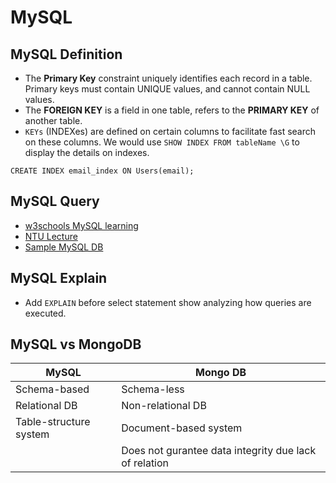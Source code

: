 # MySQL

## MySQL Definition

- The **Primary Key** constraint uniquely identifies each record in a table. Primary keys must contain UNIQUE values, and cannot contain NULL values.
- The **FOREIGN KEY** is a field in one table, refers to the **PRIMARY KEY** of another table.
- `KEYs` (INDEXes) are defined on certain columns to facilitate fast search on these columns. We would use `SHOW INDEX FROM tableName \G` to display the details on indexes.
```
CREATE INDEX email_index ON Users(email);
```

## MySQL Query

- [w3schools MySQL learning](https://www.w3schools.com/sql/default.asp)
- [NTU Lecture](https://www3.ntu.edu.sg/home/ehchua/programming/sql/SampleDatabases.html)
- [Sample MySQL DB](https://dev.mysql.com/doc/sakila/en/)

## MySQL Explain

- Add `EXPLAIN` before select statement show analyzing how queries are executed.

## MySQL vs MongoDB

| MySQL | Mongo DB |
| ----- | -------- |
| Schema-based | Schema-less |
| Relational DB | Non-relational DB |
| Table-structure system | Document-based system
| | Does not gurantee data integrity due lack of relation | 